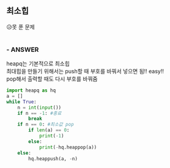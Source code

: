 
## 최소힙
😥못 푼 문제  
<br>

### - ANSWER
heapq는 기본적으로 최소힙   
최대힙을 만들기 위해서는 push할 때 부호를 바꿔서 넣으면 됨!! easy!!   
pop해서 출력할 때도 다시 부호를 바꿔줌

```python
import heapq as hq
a = []
while True:
    n = int(input())
    if n == -1: #종료
        break
    if n == 0: #최소값 pop
        if len(a) == 0:
            print(-1)
        else:
            print(-hq.heappop(a))
    else:
        hq.heappush(a, -n)


```